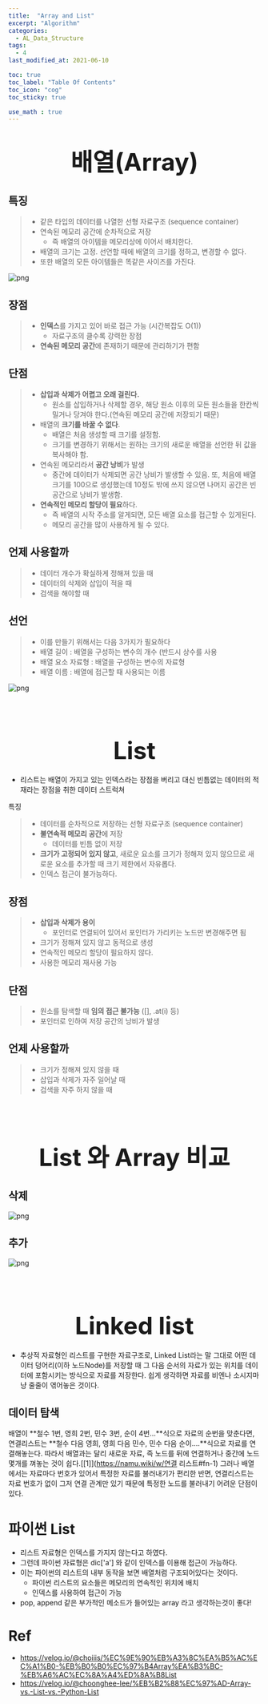 ```yaml
---
title:  "Array and List"
excerpt: "Algorithm"
categories:
  - AL_Data_Structure
tags:
  - 4
last_modified_at: 2021-06-10

toc: true
toc_label: "Table Of Contents"
toc_icon: "cog"
toc_sticky: true

use_math : true
---
```




# <center><font size="15"> 배열(Array) </font></center>

## 특징

> - 같은 타입의 데이터를 나열한 선형 자료구조 (sequence container)
> - 연속된 메모리 공간에 순차적으로 저장
>   - 즉 배열의 아이템을 메모리상에 이어서 배치한다.
> - 배열의 크기는 고정. 선언할 때에 배열의 크기를 정하고, 변경할 수 없다.
> - 또한 배열의 모든 아이템들은 똑같은 사이즈를 가진다. 

![png](/assets/images/Py_Basic/1_1.png)

## 장점

> - **인덱스**를 가지고 있어 바로 접근 가능 (시간복잡도 O(1))
>   - 자료구조의 클수록 강력한 장점
> - **연속된 메모리 공간**에 존재하기 때문에 관리하기가 편함

## 단점

> - **삽입과 삭제가 어렵고 오래 걸린다.**
>   - 원소를 삽입하거나 삭제할 경우, 해당 원소 이후의 모든 원소들을 한칸씩 밀거나 당겨야 한다.(연속된 메모리 공간에 저장되기 때문)
> - 배열의 **크기를 바꿀 수 없다**.
>   - 배열은 처음 생성할 때 크기를 설정함.
>   - 크기를 변경하기 위해서는 원하는 크기의 새로운 배열을 선언한 뒤 값을 복사해야 함.
> - 연속된 메모리라서 **공간 낭비**가 발생
>   - 중간에 데이터가 삭제되면 공간 낭비가 발생할 수 있음. 또, 처음에 배열 크기를 100으로 생성했는데 10정도 밖에 쓰지 않으면 나머지 공간은 빈 공간으로 낭비가 발생함.
> - **연속적인 메모리 할당이 필요**하다.
>   - 즉 배열의 시작 주소를 알게되면, 모든 배열 요소를 접근할 수 있게된다.
>   - 메모리 공간을 많이 사용하게 될 수 있다.

## 언제 사용할까

> - 데이터 개수가 확실하게 정해져 있을 때
> - 데이터의 삭제와 삽입이 적을 때
> - 검색을 해야할 때

## 선언

>- 이를 만들기 위해서는 다음 3가지가 필요하다
>  -  배열 길이 : 배열을 구성하는 변수의 개수 (반드시 상수를 사용
>  -  배열 요소 자료형 : 배열을 구성하는 변수의 자료형
>  - 배열 이름 : 배열에 접근할 때 사용되는 이름

![png](/assets/images/Py_Basic/1_2.png)

<br>

<br>

# <center><font size="15"> List </font></center>

- 리스트는 배열이 가지고 있는 인덱스라는 장점을 버리고 대신 빈틈없는 데이터의 적재라는 장점을 취한 데이터 스트럭쳐 

특징

> - 데이터를 순차적으로 저장하는 선형 자료구조 (sequence container)
> - **불연속적 메모리 공간**에 저장
>   - 데이터를 빈틈 없이 저장
> - **크기가 고정되어 있지 않고**, 새로운 요소를 크기가 정해져 있지 않으므로 새로운 요소를 추가할 때 크기 제한에서 자유롭다.
> - 인덱스 접근이 불가능하다.

## 장점

> - **삽입과 삭제가 용이**
>   - 포인터로 연결되어 있어서 포인터가 가리키는 노드만 변경해주면 됨
> - 크기가 정해져 있지 않고 동적으로 생성
> - 연속적인 메모리 할당이 필요하지 않다.
> - 사용한 메모리 재사용 가능

## 단점

> - 원소를 탐색할 때 **임의 접근 불가능** ([], .at(i) 등)
> - 포인터로 인하여 저장 공간의 낭비가 발생

## 언제 사용할까

> - 크기가 정해져 있지 않을 때
> - 삽입과 삭제가 자주 일어날 때
> - 검색을 자주 하지 않을 때

<br>

<br>

# <center><font size="15"> List 와 Array 비교 </font></center>

## 삭제

![png](/assets/images/Py_Basic/1_3.png)

## 추가

![png](/assets/images/Py_Basic/1_4.png)

<br>

<br>



# <center><font size="15"> Linked list </font></center>

- 추상적 자료형인 리스트를 구현한 자료구조로, Linked List라는 말 그대로 어떤 데이터 덩어리(이하 노드Node)를 저장할 때 그 다음 순서의 자료가 있는 위치를 데이터에 포함시키는 방식으로 자료를 저장한다. 쉽게 생각하면 자료를 비엔나 소시지마냥 줄줄이 엮어놓은 것이다.

## 데이터 탐색

배열이 **철수 1번, 영희 2번, 민수 3번, 순이 4번...**식으로 자료의 순번을 맞춘다면, 연결리스트는 **철수 다음 영희, 영희 다음 민수, 민수 다음 순이....**식으로 자료를 연결해놓는다. 따라서 배열과는 달리 새로운 자료, 즉 노드를 뒤에 연결하거나 중간에 노드 몇개를 껴놓는 것이 쉽다.[[1\]](https://namu.wiki/w/연결 리스트#fn-1) 그러나 배열에서는 자료마다 번호가 있어서 특정한 자료를 불러내기가 편리한 반면, 연결리스트는 자료 번호가 없이 그저 연결 관계만 있기 때문에 특정한 노드를 불러내기 어려운 단점이 있다.

# 파이썬 List

- 리스트 자료형은 인덱스를 가지지 않는다고 하였다. 
- 그런데 파이썬 자료형은 dic['a'] 와 같이 인덱스를 이용해 접근이 가능하다. 
- 이는 파이썬의 리스트의 내부 동작을 보면 배열처럼 구조되어있다는 것이다.
  - 파이썬 리스트의 요소들은 메모리의 연속적인 위치에 배치
  - 인덱스를 사용하여 접근이 가능
- pop, append 같은 부가적인 메소드가 들어있는 array 라고 생각하는것이 좋다! 



# Ref

- https://velog.io/@choiiis/%EC%9E%90%EB%A3%8C%EA%B5%AC%EC%A1%B0-%EB%B0%B0%EC%97%B4Array%EA%B3%BC-%EB%A6%AC%EC%8A%A4%ED%8A%B8List
- https://velog.io/@choonghee-lee/%EB%B2%88%EC%97%AD-Array-vs.-List-vs.-Python-List
